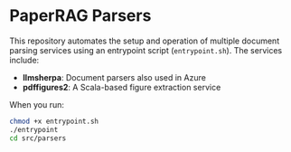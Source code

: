 # PaperRAG Parsers

This repository automates the setup and operation of multiple document parsing services using an entrypoint script (`entrypoint.sh`). The services include:

- **llmsherpa**: Document parsers also used in Azure  
- **pdffigures2**: A Scala-based figure extraction service  

When you run:
```bash
chmod +x entrypoint.sh
./entrypoint
cd src/parsers